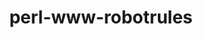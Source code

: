 ---
title: "perl-www-robotrules"
layout: cache
categories: [package, develop]
meta: {"versions": ["6.02"], "compilers": ["gcc@=7.3.1"], "oss": ["amzn2"], "platforms": ["linux"], "targets": ["aarch64", "neoverse_n1", "x86_64_v3"], "stacks": ["aws-ahug", "aws-ahug-aarch64"], "num_specs": 9, "num_specs_by_stack": {"aws-ahug-aarch64": 8, "aws-ahug": 1}}
spec_details: [{"hash": "itpbuifuecmbfr7okjusevre7nvnhkoj", "compiler": "gcc@=7.3.1", "versions": ["6.02"], "os": "amzn2", "platform": "linux", "target": "aarch64", "variants": ["build_system=perl"], "stacks": ["aws-ahug-aarch64"], "size": "-", "tarball": "https://binaries.spack.io/develop/build_cache/linux-amzn2-aarch64/gcc-7.3.1/perl-www-robotrules-6.02/linux-amzn2-aarch64-gcc-7.3.1-perl-www-robotrules-6.02-itpbuifuecmbfr7okjusevre7nvnhkoj.spack"}, {"hash": "tw4lzya6t6cukpuf7plo2rm7rylwmcdi", "compiler": "gcc@=7.3.1", "versions": ["6.02"], "os": "amzn2", "platform": "linux", "target": "aarch64", "variants": ["build_system=perl"], "stacks": ["aws-ahug-aarch64"], "size": "-", "tarball": "https://binaries.spack.io/develop/build_cache/linux-amzn2-aarch64/gcc-7.3.1/perl-www-robotrules-6.02/linux-amzn2-aarch64-gcc-7.3.1-perl-www-robotrules-6.02-tw4lzya6t6cukpuf7plo2rm7rylwmcdi.spack"}, {"hash": "xihtue2v3hhy754g4iwdna5sg2dkyyqj", "compiler": "gcc@=7.3.1", "versions": ["6.02"], "os": "amzn2", "platform": "linux", "target": "aarch64", "variants": ["build_system=perl"], "stacks": ["aws-ahug-aarch64"], "size": "-", "tarball": "https://binaries.spack.io/develop/build_cache/linux-amzn2-aarch64/gcc-7.3.1/perl-www-robotrules-6.02/linux-amzn2-aarch64-gcc-7.3.1-perl-www-robotrules-6.02-xihtue2v3hhy754g4iwdna5sg2dkyyqj.spack"}, {"hash": "faybrei6kpajlpsryuzibvai2ryj437s", "compiler": "gcc@=7.3.1", "versions": ["6.02"], "os": "amzn2", "platform": "linux", "target": "aarch64", "variants": ["build_system=perl"], "stacks": ["aws-ahug-aarch64"], "size": "-", "tarball": "https://binaries.spack.io/develop/build_cache/linux-amzn2-aarch64/gcc-7.3.1/perl-www-robotrules-6.02/linux-amzn2-aarch64-gcc-7.3.1-perl-www-robotrules-6.02-faybrei6kpajlpsryuzibvai2ryj437s.spack"}, {"hash": "5x4bwhzox4pypifpu2adk26luldlstrb", "compiler": "gcc@=7.3.1", "versions": ["6.02"], "os": "amzn2", "platform": "linux", "target": "neoverse_n1", "variants": ["build_system=perl"], "stacks": ["aws-ahug-aarch64"], "size": "-", "tarball": "https://binaries.spack.io/develop/build_cache/linux-amzn2-neoverse_n1/gcc-7.3.1/perl-www-robotrules-6.02/linux-amzn2-neoverse_n1-gcc-7.3.1-perl-www-robotrules-6.02-5x4bwhzox4pypifpu2adk26luldlstrb.spack"}, {"hash": "p45baxqxnf6vwlpn5xsf5l6s6snoebw7", "compiler": "gcc@=7.3.1", "versions": ["6.02"], "os": "amzn2", "platform": "linux", "target": "neoverse_n1", "variants": ["build_system=perl"], "stacks": ["aws-ahug-aarch64"], "size": "-", "tarball": "https://binaries.spack.io/develop/build_cache/linux-amzn2-neoverse_n1/gcc-7.3.1/perl-www-robotrules-6.02/linux-amzn2-neoverse_n1-gcc-7.3.1-perl-www-robotrules-6.02-p45baxqxnf6vwlpn5xsf5l6s6snoebw7.spack"}, {"hash": "cjuw2bphgtvjhnk64g7ti5ohpl7uup7g", "compiler": "gcc@=7.3.1", "versions": ["6.02"], "os": "amzn2", "platform": "linux", "target": "neoverse_n1", "variants": ["build_system=perl"], "stacks": ["aws-ahug-aarch64"], "size": "-", "tarball": "https://binaries.spack.io/develop/build_cache/linux-amzn2-neoverse_n1/gcc-7.3.1/perl-www-robotrules-6.02/linux-amzn2-neoverse_n1-gcc-7.3.1-perl-www-robotrules-6.02-cjuw2bphgtvjhnk64g7ti5ohpl7uup7g.spack"}, {"hash": "iqs3g2ce5h4y346jeeggfffbjqjdczrl", "compiler": "gcc@=7.3.1", "versions": ["6.02"], "os": "amzn2", "platform": "linux", "target": "neoverse_n1", "variants": ["build_system=perl"], "stacks": ["aws-ahug-aarch64"], "size": "-", "tarball": "https://binaries.spack.io/develop/build_cache/linux-amzn2-neoverse_n1/gcc-7.3.1/perl-www-robotrules-6.02/linux-amzn2-neoverse_n1-gcc-7.3.1-perl-www-robotrules-6.02-iqs3g2ce5h4y346jeeggfffbjqjdczrl.spack"}, {"hash": "psrenhrcg2m6pcsipfuwigdfpons5oly", "compiler": "gcc@=7.3.1", "versions": ["6.02"], "os": "amzn2", "platform": "linux", "target": "x86_64_v3", "variants": ["build_system=perl"], "stacks": ["aws-ahug"], "size": "-", "tarball": "https://binaries.spack.io/develop/build_cache/linux-amzn2-x86_64_v3/gcc-7.3.1/perl-www-robotrules-6.02/linux-amzn2-x86_64_v3-gcc-7.3.1-perl-www-robotrules-6.02-psrenhrcg2m6pcsipfuwigdfpons5oly.spack"}]
---